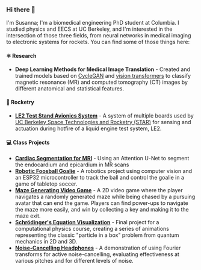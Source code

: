 ### Hi there 👋

I'm Susanna; I'm a biomedical engineering PhD student at Columbia. I studied physics and EECS at UC Berkeley, and I'm interested in the intersection of those three fields, from neural networks in medical imaging to electronic systems for rockets. You can find some of those things here:   

#### ⚛️ Research 
- **Deep Learning Methods for Medical Image Translation**  - Created and trained models based on [CycleGAN](https://github.com/junyanz/pytorch-CycleGAN-and-pix2pix) and [vision transformers](https://github.com/google-research/vision_transformer) to classify magnetic resonance (MR) and computed tomography (CT) images by different anatomical and statistical features.

#### 🚀 Rocketry 
- [**LE2 Test Stand Avionics System**](https://github.com/calstar/le2-avionics) - A system of multiple boards used by [UC Berkeley Space Technologies and Rocketry (STAR)](https://stars.berkeley.edu/) for sensing and actuation during hotfire of a liquid engine test system, LE2. 

#### 💻 Class Projects 
- [**Cardiac Segmentation for MRI**](https://github.com/susanna-m-weber/cardiac_segmentation) - Using an Attention U-Net to segment the endocardium and epicardium in MR scans 
- [**Robotic Foosball Goalie**](https://github.com/susanna-m-weber/106-final-proj) - A robotics project using computer vision and an ESP32 microcontroller to track the ball and control the goalie in a game of tabletop soccer. 
- [**Maze Generating Video Game**](https://github.com/susanna-m-weber/maze_game) - A 2D video game where the player navigates a randomly generated maze while being chased by a pursuing avatar that can end the game. Players can find power-ups to navigate the maze more easily, and win by collecting a key and making it to the maze exit.
- [**Schrödinger's Equation Visualization**](https://github.com/sijinwnag/group5-phys77) - Final project for a computational physics course, creating a series of animations representing the classic "particle in a box" problem from quantum mechanics in 2D and 3D. 
- [**Noise-Cancelling Headphones**](https://github.com/snpal/noise_cancelling_headphones) - A demonstration of using Fourier transforms for active noise-cancelling, evaluating effectiveness at various pitches and for different levels of noise. 

<!--
**susanna-m-weber/susanna-m-weber** is a ✨ _special_ ✨ repository because its `README.md` (this file) appears on your GitHub profile.

- [**Robotic Tabletop Football Goalie**](https://github.com/susanna-m-weber/106-final-proj) - A robotic arm controlled by an ESP32 that controls a foosball table goalie by using the [opencv-python](https://github.com/opencv/opencv-python) library to detect and predict the motion of the ball. 

Here are some ideas to get you started:

- 🔭 I’m currently working on ...
- 🌱 I’m currently learning ...
- 👯 I’m looking to collaborate on ...
- 🤔 I’m looking for help with ...
- 💬 Ask me about ...
- 📫 How to reach me: ...
- 😄 Pronouns: ...
- ⚡ Fun fact: ...
-->

